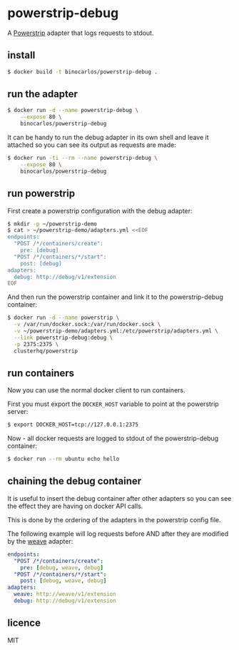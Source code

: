 powerstrip-debug
================

A [Powerstrip](https://github.com/ClusterHQ/powerstrip) adapter that logs requests to stdout.

## install

```bash
$ docker build -t binocarlos/powerstrip-debug .
```

## run the adapter

```bash
$ docker run -d --name powerstrip-debug \
    --expose 80 \
    binocarlos/powerstrip-debug
```

It can be handy to run the debug adapter in its own shell and leave it attached so you can see its output as requests are made:

```bash
$ docker run -ti --rm --name powerstrip-debug \
    --expose 80 \
    binocarlos/powerstrip-debug
```

## run powerstrip

First create a powerstrip configuration with the debug adapter:

```bash
$ mkdir -p ~/powerstrip-demo
$ cat > ~/powerstrip-demo/adapters.yml <<EOF
endpoints:
  "POST /*/containers/create":
    pre: [debug]
  "POST /*/containers/*/start":
    post: [debug]
adapters:
  debug: http://debug/v1/extension
EOF
```

And then run the powerstrip container and link it to the powerstrip-debug container:

```bash
$ docker run -d --name powerstrip \
  -v /var/run/docker.sock:/var/run/docker.sock \
  -v ~/powerstrip-demo/adapters.yml:/etc/powerstrip/adapters.yml \
  --link powerstrip-debug:debug \
  -p 2375:2375 \
  clusterhq/powerstrip
```

## run containers

Now you can use the normal docker client to run containers.

First you must export the `DOCKER_HOST` variable to point at the powerstrip server:

```bash
$ export DOCKER_HOST=tcp://127.0.0.1:2375
```

Now - all docker requests are logged to stdout of the powerstrip-debug container:

```bash
$ docker run --rm ubuntu echo hello
```

## chaining the debug container

It is useful to insert the debug container after other adapters so you can see the effect they are having on docker API calls.

This is done by the ordering of the adapters in the powerstrip config file.

The following example will log requests before AND after they are modified by the [weave](https://github.com/binocarlos/powerstrip-weave.git) adapter:

```yaml
endpoints:
  "POST /*/containers/create":
    pre: [debug, weave, debug]
  "POST /*/containers/*/start":
    post: [debug, weave, debug]
adapters:
  weave: http://weave/v1/extension
  debug: http://debug/v1/extension
```

## licence

MIT